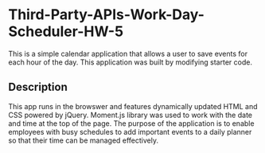 # Third-Party-APIs-Work-Day-Scheduler-HW-5

This is a simple calendar application that allows a user to save events for each hour of the day. This application was built by modifying starter code. 

## Description 

This app runs in the browswer and features dynamically updated HTML and CSS powered by jQuery. Moment.js library was used to work with the date and time at the top of the page. The purpose of the application is to enable employees with busy schedules to add important events to a daily planner so that their time can be managed effectively. 
